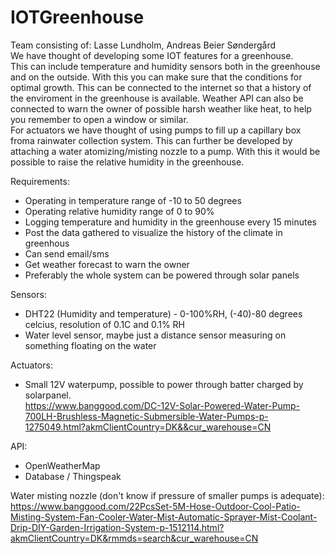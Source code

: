 # IOTGreenhouse  
Team consisting of: Lasse Lundholm, Andreas Beier Søndergård  
We have thought of developing some IOT features for a greenhouse.  
This can include temperature and humidity sensors both in the greenhouse and on the outside. With this you can make sure that the conditions for optimal growth. This can be connected to the internet so that a history of the enviroment in the greenhouse is available. Weather API can also be connected to warn the owner of possible harsh weather like heat, to help you remember to open a window or similar.  
For actuators we have thought of using pumps to fill up a capillary box froma rainwater collection system. This can further be developed by attaching a water atomizing/misting nozzle to a pump. With this it would be possible to raise the relative humidity in the greenhouse. 


Requirements:  
 - Operating in temperature range of -10 to 50 degrees  
 - Operating relative humidity range of 0 to 90%  
 - Logging temperature and humidity in the greenhouse every 15 minutes  
 - Post the data gathered to visualize the history of the climate in greenhous  
 - Can send email/sms  
 - Get weather forecast to warn the owner  
 - Preferably the whole system can be powered through solar panels  


Sensors:  
 - DHT22 (Humidity and temperature) - 0-100%RH, (-40)-80 degrees celcius, resolution of 0.1C and 0.1% RH  
 - Water level sensor, maybe just a distance sensor measuring on something floating on the water  

Actuators:  
 - Small 12V waterpump, possible to power through batter charged by solarpanel.  
   https://www.banggood.com/DC-12V-Solar-Powered-Water-Pump-700LH-Brushless-Magnetic-Submersible-Water-Pumps-p-1275049.html?akmClientCountry=DK&&cur_warehouse=CN  

API:  
 - OpenWeatherMap  
 - Database / Thingspeak
  
  
Water misting nozzle (don't know if pressure of smaller pumps is adequate):  
https://www.banggood.com/22PcsSet-5M-Hose-Outdoor-Cool-Patio-Misting-System-Fan-Cooler-Water-Mist-Automatic-Sprayer-Mist-Coolant-Drip-DIY-Garden-Irrigation-System-p-1512114.html?akmClientCountry=DK&rmmds=search&cur_warehouse=CN  
